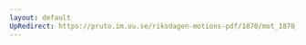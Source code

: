 ```yaml
---
layout: default
UpRedirect: https://pruto.im.uu.se/riksdagen-motions-pdf/1870/mot_1870__fk__35/mot_1870__fk__35-001.pdf
---
```


